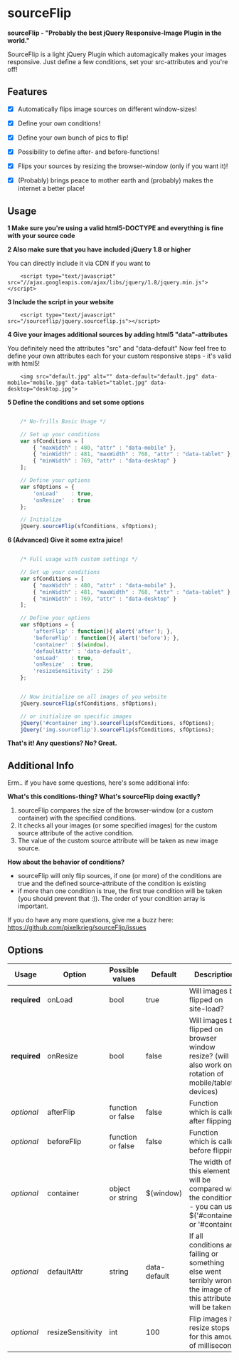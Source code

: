 sourceFlip
==========

**sourceFlip - "Probably the best jQuery Responsive-Image Plugin in the world."**

SourceFlip is a light jQuery Plugin which automagically makes your images responsive.
Just define a few conditions, set your src-attributes and you're off!

Features
--------

- [x] Automatically flips image sources on different window-sizes!
- [x] Define your own conditions!
- [x] Define your own bunch of pics to flip!
- [x] Possibility to define after- and before-functions!
- [x] Flips your sources by resizing the browser-window (only if you want it)!
- [x] (Probably) brings peace to mother earth and (probably) makes the internet a better place!


Usage
-----

**1 Make sure you're using a valid html5-DOCTYPE and everything is fine with your source code**

**2 Also make sure that you have included jQuery 1.8 or higher**

You can directly include it via CDN if you want to

        <script type="text/javascript" src="//ajax.googleapis.com/ajax/libs/jquery/1.8/jquery.min.js"></script>

**3 Include the script in your website**

        <script type="text/javascript" src="/sourceflip/jquery.sourceflip.js"></script>

**4 Give your images additional sources by adding html5 "data"-attributes**

You definitely need the attributes "src" and "data-default"
Now feel free to define your own attributes each for your custom responsive steps - it's valid with html5!

        <img src="default.jpg" alt="" data-default="default.jpg" data-mobile="mobile.jpg" data-tablet="tablet.jpg" data-desktop="desktop.jpg">

**5 Define the conditions and set some options**

```javascript

    /* No-frills Basic Usage */

    // Set up your conditions
    var sfConditions = [
        { "maxWidth" : 480, "attr" : "data-mobile" },
        { "minWidth" : 481, "maxWidth" : 768, "attr" : "data-tablet" },
        { "minWidth" : 769, "attr" : "data-desktop" }
    ];

    // Define your options
    var sfOptions = {
        'onLoad'    : true,
        'onResize'  : true
    };

    // Initialize
    jQuery.sourceFlip(sfConditions, sfOptions);
```

**6 (Advanced) Give it some extra juice!**

```javascript

    /* Full usage with custom settings */

    // Set up your conditions
    var sfConditions = [
        { "maxWidth" : 480, "attr" : "data-mobile" },
        { "minWidth" : 481, "maxWidth" : 768, "attr" : "data-tablet" },
        { "minWidth" : 769, "attr" : "data-desktop" }
    ];

    // Define your options
    var sfOptions = {
        'afterFlip' : function(){ alert('after'); },
        'beforeFlip' : function(){ alert('before'); },
        'container' : $(window),
        'defaultAttr' : 'data-default',
        'onLoad'    : true,
        'onResize'  : true,
        'resizeSensitivity' : 250
    };


    // Now initialize on all images of you website
    jQuery.sourceFlip(sfConditions, sfOptions);

    // or initialize on specific images
    jQuery('#container img').sourceFlip(sfConditions, sfOptions);
    jQuery('img.sourceflip').sourceFlip(sfConditions, sfOptions);
```

**That's it! Any questions? No? Great.**


Additional Info
---------------

Erm.. if you have some questions, here's some additional info:

**What's this conditions-thing? What's sourceFlip doing exactly?**

1. sourceFlip compares the size of the browser-window (or a custom container) with the specified conditions.
2. It checks all your images (or some specified images) for the custom source attribute of the active condition.
3. The value of the custom source attribute will be taken as new image source.


**How about the behavior of conditions?**

* sourceFlip will only flip sources, if one (or more) of the conditions are true and the defined source-attribute of the condition is existing
* if more than one condition is true, the first true condition will be taken (you should prevent that :)). The order of your condition array is important.


If you do have any more questions, give me a buzz here: https://github.com/pixelkrieg/sourceFlip/issues


Options
-------

Usage | Option | Possible values | Default | Description
--- | --- | --- | --- | ---
**required** | onLoad | bool | true | Will images be flipped on site-load?
**required** | onResize | bool | false | Will images be flipped on browser window resize? (will also work on rotation of mobile/tablet-devices)
*optional* | afterFlip | function or false | false | Function which is called after flipping
*optional* | beforeFlip | function or false | false | Function which is called before flipping
*optional* | container | object or string | $(window) | The width of this element will be compared with the conditions - you can use $('#container') or '#container'
*optional* | defaultAttr | string | data-default | If all conditions are failing or something else went terribly wrong the image of this attribute will be taken
*optional* | resizeSensitivity | int | 100 | Flip images if resize stops for this amount of milliseconds